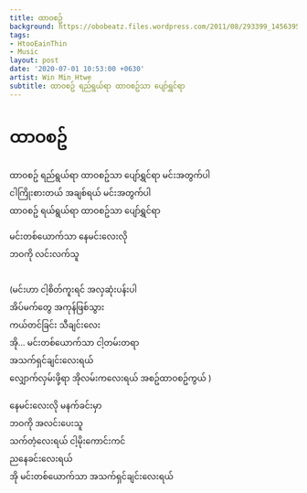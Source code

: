 ```yaml
---
title: ထာဝစဥ်
background: https://obobeatz.files.wordpress.com/2011/08/293399_145639582187284_100002237283781_266322_7611634_n.jpg
tags:
- HtooEainThin
- Music
layout: post
date: '2020-07-01 10:53:00 +0630'
artist: Win Min Htwe
subtitle: ထာဝစဥ် ရည်ရွယ်ရာ ထာဝစဥ်သာ ပျော်ရွှင်ရာ
---
```


# ထာဝစဥ်
ထာဝစဥ် ရည်ရွယ်ရာ ထာဝစဥ်သာ ပျော်ရွှင်ရာ မင်းအတွက်ပါ <br>
ငါကြိုးစားတယ် အချစ်ရယ် မင်းအတွက်ပါ <br>
ထာဝစဥ် ရယ်ရွယ်ရာ ထာဝစဥ်သာ ပျော်ရွှင်ရာ <br>

မင်းတစ်ယောက်သာ နေမင်းလေးလို <br>
ဘဝကို လင်းလက်သူ <br><br>

(မင်းဟာ ငါ့စိတ်ကူးရင် အလှဆုံးပန်းပါ <br>
 အိပ်မက်တွေ အကုန်ဖြစ်သွား <br>
 ကယ်တင်ခြင်း သီချင်းလေး <br>
 အို... မင်းတစ်ယောက်သာ ငါ့တမ်းတရာ <br>
 အသက်ရှင်ချင်းလေးရယ် <br>
 လျှောက်လှမ်းဖို့ရာ အိုလမ်းကလေးရယ် အစဥ်ထာဝစဥ်ကွယ်
) <br>
<br>
နေမင်းလေးလို မနက်ခင်းမှာ <br>
ဘဝကို အလင်းပေးသူ <br>
သက်တံ့လေးရယ် ငါ့မိုးကောင်းကင် <br>
ညနေခင်းလေးရယ် <br>
အို မင်းတစ်ယောက်သာ အသက်ရှင်ချင်းလေးရယ် <br>
